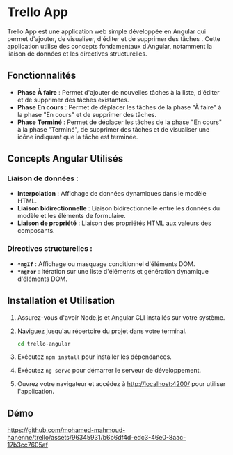 # Trello App

Trello App est une application web simple développée en Angular qui permet d'ajouter, de visualiser, d'éditer et de supprimer des tâches . Cette application utilise des concepts fondamentaux d'Angular, notamment la liaison de données et les directives structurelles.

## Fonctionnalités

- **Phase À faire** : Permet d'ajouter de nouvelles tâches à la liste, d'éditer et de supprimer des tâches existantes.
- **Phase En cours** : Permet de déplacer les tâches de la phase "À faire" à la phase "En cours" et de supprimer des tâches.
- **Phase Terminé** : Permet de déplacer les tâches de la phase "En cours" à la phase "Terminé", de supprimer des tâches et de visualiser une icône indiquant que la tâche est terminée.

## Concepts Angular Utilisés

### Liaison de données :

- **Interpolation** : Affichage de données dynamiques dans le modèle HTML.
- **Liaison bidirectionnelle** : Liaison bidirectionnelle entre les données du modèle et les éléments de formulaire.
- **Liaison de propriété** : Liaison des propriétés HTML aux valeurs des composants.

### Directives structurelles :

- **`*ngIf`** : Affichage ou masquage conditionnel d'éléments DOM.
- **`*ngFor`** : Itération sur une liste d'éléments et génération dynamique d'éléments DOM.

## Installation et Utilisation

1. Assurez-vous d'avoir Node.js et Angular CLI installés sur votre système.

2. Naviguez jusqu'au répertoire du projet dans votre terminal.

    ```bash
    cd trello-angular
    ```

3. Exécutez `npm install` pour installer les dépendances.

4. Exécutez `ng serve` pour démarrer le serveur de développement.

5. Ouvrez votre navigateur et accédez à [http://localhost:4200/](http://localhost:4200/) pour utiliser l'application.

## Démo

https://github.com/mohamed-mahmoud-hanenne/trello/assets/96345931/b6b6df4d-edc3-46e0-8aac-17b3cc7605af

